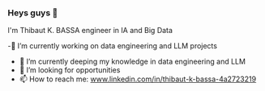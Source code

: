 ### Heys guys 👋
I'm Thibaut K. BASSA engineer in IA and Big Data

-🔭 I’m currently working on data engineering and LLM projects
- 🌱 I’m currently deeping my knowledge in data engineering and LLM
- 🤔 I’m looking for opportunities
- 📫 How to reach me: www.linkedin.com/in/thibaut-k-bassa-4a2723219



